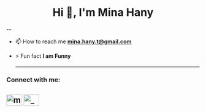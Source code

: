 <h1 align="center">Hi 👋, I'm Mina Hany</h1>
--

- 📫 How to reach me **mina.hany.t@gmail.com**

- ⚡ Fun fact **I am Funny**

  ---
<h3 align="left">Connect with me:</h3>
<p align="left">
  
<a href="https://www.linkedin.com/in/minahany/" target="blank"><img align="center" src="https://cdn.jsdelivr.net/npm/simple-icons@3.0.1/icons/linkedin.svg" alt="minahany1" height="30" width="40" /></a>
<a href="https://www.instagram.com/mina.hany.t/" target="blank"><img align="center" src="https://cdn.jsdelivr.net/npm/simple-icons@3.0.1/icons/instagram.svg" alt="_mina.hany.t" height="30" width="40" /></a>
  ---
